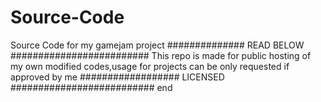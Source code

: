 # Source-Code
Source Code for my gamejam project
############## READ BELOW #########################
This repo is made for public hosting of my own modified codes,usage for projects can be only requested if approved by me
################## LICENSED ##########################
end
